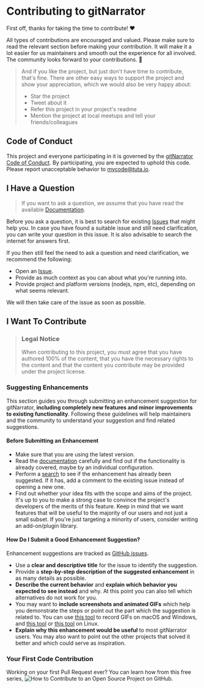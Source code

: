 
# Contributing to gitNarrator

First off, thanks for taking the time to contribute! ❤️

All types of contributions are encouraged and valued. Please make sure to read the relevant section before making your contribution. It will make it a lot easier for us maintainers and smooth out the experience for all involved. The community looks forward to your contributions. 🎉

> And if you like the project, but just don't have time to contribute, that's fine. There are other easy ways to support the project and show your appreciation, which we would also be very happy about:
> - Star the project
> - Tweet about it
> - Refer this project in your project's readme
> - Mention the project at local meetups and tell your friends/colleagues




## Code of Conduct

This project and everyone participating in it is governed by the
[gitNarrator Code of Conduct](https://github.com/codesmith-emmy/gitNarratorblob/master/CODE_OF_CONDUCT.md).
By participating, you are expected to uphold this code. Please report unacceptable behavior
to <mycode@tuta.io>.


## I Have a Question

> If you want to ask a question, we assume that you have read the available [Documentation](https://github.com/codesmith-emmy/gitNarrator/blob/main/README.md).

Before you ask a question, it is best to search for existing [Issues](https://github.com/codesmith-emmy/gitNarrator/issues) that might help you. In case you have found a suitable issue and still need clarification, you can write your question in this issue. It is also advisable to search the internet for answers first.

If you then still feel the need to ask a question and need clarification, we recommend the following:

- Open an [Issue](https://github.com/codesmith-emmy/gitNarrator/issues/new).
- Provide as much context as you can about what you're running into.
- Provide project and platform versions (nodejs, npm, etc), depending on what seems relevant.

We will then take care of the issue as soon as possible.



## I Want To Contribute

> ### Legal Notice 
> When contributing to this project, you must agree that you have authored 100% of the content, that you have the necessary rights to the content and that the content you contribute may be provided under the project license.


### Suggesting Enhancements

This section guides you through submitting an enhancement suggestion for gitNarrator, **including completely new features and minor improvements to existing functionality**. Following these guidelines will help maintainers and the community to understand your suggestion and find related suggestions.


#### Before Submitting an Enhancement

- Make sure that you are using the latest version.
- Read the [documentation](https://github.com/codesmith-emmy/gitNarrator/blob/main/README.md) carefully and find out if the functionality is already covered, maybe by an individual configuration.
- Perform a [search](https://github.com/codesmith-emmy/gitNarrator/issues) to see if the enhancement has already been suggested. If it has, add a comment to the existing issue instead of opening a new one.
- Find out whether your idea fits with the scope and aims of the project. It's up to you to make a strong case to convince the project's developers of the merits of this feature. Keep in mind that we want features that will be useful to the majority of our users and not just a small subset. If you're just targeting a minority of users, consider writing an add-on/plugin library.


#### How Do I Submit a Good Enhancement Suggestion?

Enhancement suggestions are tracked as [GitHub issues](https://github.com/codesmith-emmy/gitNarrator/issues).

- Use a **clear and descriptive title** for the issue to identify the suggestion.
- Provide a **step-by-step description of the suggested enhancement** in as many details as possible.
- **Describe the current behavior** and **explain which behavior you expected to see instead** and why. At this point you can also tell which alternatives do not work for you.
- You may want to **include screenshots and animated GIFs** which help you demonstrate the steps or point out the part which the suggestion is related to. You can use [this tool](https://www.cockos.com/licecap/) to record GIFs on macOS and Windows, and [this tool](https://github.com/colinkeenan/silentcast) or [this tool](https://github.com/GNOME/byzanz) on Linux. <!-- this should only be included if the project has a GUI -->
- **Explain why this enhancement would be useful** to most gitNarrator users. You may also want to point out the other projects that solved it better and which could serve as inspiration.



### Your First Code Contribution

Working on your first Pull Request ever? You can learn how from this free series, ![How to Contribute to an Open Source Project on GitHub](https://docs.github.com/en/get-started/exploring-projects-on-github/finding-ways-to-contribute-to-open-source-on-github).


